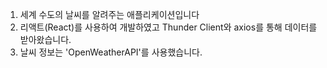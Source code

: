 1. 세계 수도의 날씨를 알려주는 애플리케이션입니다
2. 리액트(React)를 사용하여 개발하였고 Thunder Client와 axios를 통해 데이터를 받아왔습니다.
3. 날씨 정보는 'OpenWeatherAPI'를 사용했습니다. 
